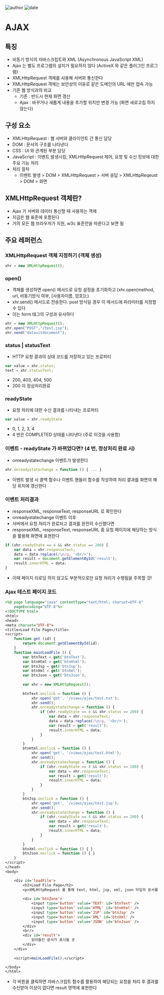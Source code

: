 ﻿
![author](https://img.shields.io/badge/author-daesungRa-lightgray.svg?style=flat-square)
![date](https://img.shields.io/badge/date-190129-lightgray.svg?style=flat-square)

# AJAX

## 특징

- 비동기 방식의 자바스크립트와 XML (Asynchronous JavaScript XML)
- Ajax 는 별도 프로그램의 설치가 필요하지 않다 (ActiveX 와 같은 플러그인 프로그램)
- XMLHttpRequest 객체를 사용해 서버와 통신한다
- XMLHttpRequest 객체는 보안상의 이유로 같은 도메인의 URL 에만 접속 가능
- 기존 웹 방식과의 비교
	* 기존 : 반드시 현재 화면 갱신
	* Ajax : 바꾸거나 새롭게 내용을 추가할 위치만 변경 가능 (화면 새로고침 하지 않는다)

## 구성 요소

- XMLHttpRequest : 웹 서버와 클라이언트 간 통신 담당
- DOM : 문서의 구조를 나타낸다
- CSS : UI 와 관계된 부분 담당
- JavaScript : 이벤트 발생시킴, XMLHttpRequest 제어, 요청 및 수신 정보에 대한 주요 기능 처리
- 처리 절차
	* 이벤트 발생 > DOM > XMLHttpRequest > 서버 응답 > XMLHttpReqeust > DOM > 화면

## XMLHttpRequest 객체란?

- Ajax 가 서버와 데이터 통신할 때 사용하는 객체
- 지금은 웹 표준에 포함된다
- 거의 모든 웹 브라우저가 지원, w3c 표준안을 따른다고 보면 됨

## 주요 레퍼런스

### XMLHttpRequest 객체 지정하기 (객체 생성)

```JAVASCRIPT
xhr = new XMLHttpRequest();
```

### open()

- 객체를 생성하면 open() 메서드로 요청 설정을 초기화하고 (xhr.open(method, url, 비동기방식 여부, [사용자이름, 암호]);)
- xhr.send() 메서드로 전송한다. post 방식일 경우 이 메서드에 파라미터를 지정할 수 있다
- 이는 form 태그의 구성과 유사하다

```JAVASCRIPT
xhr = new XMLHttpRequest();
xhr.open("POST","/test.jsp");
xhr.send("data=itdocument");
```

### status | statusText

- HTTP 요청 결과의 상태 코드를 저장하고 있는 프로퍼티

```JAVASCRIPT
var value = xhr.status;
text = xhr.statusText;
```

- 200, 403, 404, 500
- 200 이 정상처리완료

### readyState

- 요청 처리에 대한 수신 결과를 나타내는 프로퍼티

```JAVASCRIPT
var value = xhr.readyState
```

- 0, 1, 2, 3, 4
- 4 번은 COMPLETED 상태를 나타낸다 (주로 이것을 사용함)

### 이벤트 - readyState 가 바뀌었다면? (4 번, 정상처리 완료 시)

- onreadystatechange 이벤트가 발생한다

```JAVASCRIPT
xhr.onreadystatechange = function () { ... }
```

- 이벤트 발생 시 콜백 함수나 이벤트 핸들러 함수를 작성하여 처리 결과를 화면의 해당 위치에 갱신한다

### 이벤트 처리결과

- responseXML, responseText, responseURL 로 확인한다
- onreadystatechange 이벤트 이후
- 서버에서 요청 처리가 완료되고 결과를 완전히 수신했다면
- responseXML, responseText, responseURL 중 요청 페이지에 해당하는 방식을 활용해 화면에 표현한다

```JAVASCRIPT
if (xhr.readyState == 4 && xhr.status == 200) {
	var data = xhr.responseText;
	data = data.replace(/\n/g, '<br/>');
	var result = document.getElementById('result');
	result.innerHTML = data;
}
```

- 이때 페이지 리로딩 하지 않고도 부분적으로만 요청 처리가 수행됨을 주목할 것!

### Ajax 테스트 페이지 코드

```JSP
<%@ page language="java" contentType="text/html; charset=UTF-8"
    pageEncoding="UTF-8"%>
<!DOCTYPE html>
<html>
<head>
<meta charset="UTF-8">
<title>Load File Page</title>
<script>
	function get (id) {
		return document.getElementById(id);
	}
	function mainLoadFile () {
		var btnText = get('btnText');
		var btnHtml = get('btnHtml');
		var btnJsp = get('btnJsp');
		var btnXml = get('btnXml');
		var btnJson = get('btnJson');
		
		var xhr = new XMLHttpRequest();
		
		btnText.onclick = function () {
			xhr.open('get', '/views/ajax/test.txt');
			xhr.send();
			xhr.onreadystatechange = function () {
				if (xhr.readyState == 4 && xhr.status == 200) {
					var data = xhr.responseText;
					data = data.replace(/\n/g, '<br/>');
					var result = get('result');
					result.innerHTML = data;
				}
			}
		}
		btnHtml.onclick = function () {
			xhr.open('get', '/views/ajax/test.html');
			xhr.send();
			xhr.onreadystatechange = function () {
				if (xhr.readyState == 4 && xhr.status == 200) {
					var data = xhr.responseText;
					var result = get('result');
					result.innerHTML = data;
				}
			}
		}
		btnJsp.onclick = function () {
			xhr.open('get', '/views/ajax/test.jsp');
			xhr.send();
			xhr.onreadystatechange = function () {
				if (xhr.readyState == 4 && xhr.status == 200) {
					var data = xhr.responseText;
					var result = get('result');
					result.innerHTML = data;
				}
			}
		}
		btnXml.onclick = function () { }
		btnJson.onclick = function () { }
	}
</script>
</head>
<body>

	<div id='loadFile'>
		<h2>Load File Page</h2>
		<p>XMLHttpRequest 를 통해 text, html, jsp, xml, json 타입의 문서를 읽어 result 영역에 표시해 본다</p>
		
		<div id='btnZone'>
			<input type='button' value='TEXT' id='btnText' />
			<input type='button' value='HTML' id='btnHtml' />
			<input type='button' value='JSP' id='btnJsp' />
			<input type='button' value='XML' id='btnXml' />
			<input type='button' value='JSON' id='btnJson' />
		</div>
		<br/>
		<div id='result'>
			읽어들인 문서가 표시될 곳
		</div>
	</div>
	
	<script>mainLoadFile();</script>

</body>
</html>
```

- 각 버튼을 클릭하면 자바스크립트 함수를 활용하여 해당되는 요청을 처리 후 결과를 수신받아 이상이 없다면 result 영역에 표현한다






